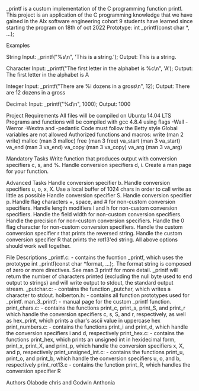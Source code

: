 _printf is a custom implementation of the C programming function printf. This project is an application of the C programming knowledge that we have gained in the Alx software engineering cohort 9 students have learned since starting the program on 18th of oct 2022
Prototype: int _printf(const char *, ...);

Examples

String
Input: _printf("%s\n", 'This is a string.');
Output: This is a string.

Character
Input: _printf("The first letter in the alphabet is %c\n", 'A');
Output: The first letter in the alphabet is A

Integer
Input: _printf("There are %i dozens in a gross\n", 12);
Output: There are 12 dozens in a gross

Decimal:
Input: _printf("%d\n", 1000);
Output: 1000

Project Requirements
All files will be compiled on Ubuntu 14.04 LTS
Programs and functions will be compiled with gcc 4.8.4 using flags -Wall -Werror -Wextra and -pedantic
Code must follow the Betty style
Global variables are not allowed
Authorized functions and macros:
write (man 2 write)
malloc (man 3 malloc)
free (man 3 free)
va_start (man 3 va_start)
va_end (man 3 va_end)
va_copy (man 3 va_copy)
va_arg (man 3 va_arg)

Mandatory Tasks
 Write function that produces output with conversion specifiers c, s, and %.
 Handle conversion specifiers d, i.
 Create a man page for your function.

Advanced Tasks
 Handle conversion specifier b.
 Handle conversion specifiers u, o, x, X.
 Use a local buffer of 1024 chars in order to call write as little as possible Handle conversion specifier S.
 Handle conversion specifier p.
 Handle flag characters +, space, and # for non-custom conversion specifiers.
 Handle length modifiers l and h for non-custom conversion specifiers.
 Handle the field width for non-custom conversion specifiers.
 Handle the precision for non-custom conversion specifiers.
 Handle the 0 flag character for non-custom conversion specifiers.
 Handle the custom conversion specifier r that prints the reversed string.
 Handle the custom conversion specifier R that prints the rot13'ed string.
 All above options should work well together.

File Descriptions
_printf.c: - contains the fucntion _printf, which uses the prototype int _printf(const char *format, ...);. The format string is composed of zero or more directives. See man 3 printf for more detail. _printf will return the number of characters printed (excluding the null byte used to end output to strings) and will write output to stdout, the standard output stream.
_putchar.c: - contains the function _putchar, which writes a character to stdout.
holberton.h: - contains all function prototypes used for _printf.
man_3_printf: - manual page for the custom _printf function.
print_chars.c: - contains the functions print_c, print_s, print_S, and print_r which handle the conversion specifiers c, s, S, and r, respectively, as well as hex_print, which prints a char's ascii value in uppercase hex
print_numbers.c: - contains the functions print_i and print_d, which handle the conversion specifiers i and d, respectively
print_hex.c: - contains the functions print_hex, which prints an unsigned int in hexidecimal form, print_x, print_X, and print_p, which handle the conversion specifiers x, X, and p, respectively
print_unsigned_int.c: - contains the functions print_u, print_o, and print_b, which handle the conversion specifiers u, o, and b, respectively
print_rot13.c - contains the function print_R, which handles the conversion specifier R

Authors
Olabode chris and Godwin Anthonia
